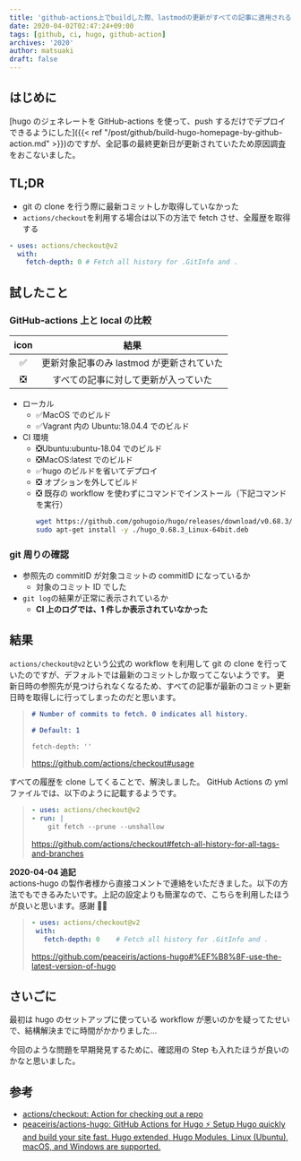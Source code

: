 ```yaml
---
title: 'github-actions上でbuildした際、lastmodの更新がすべての記事に適用される問題を解決した'
date: 2020-04-02T02:47:24+09:00
tags: [github, ci, hugo, github-action]
archives: '2020'
author: matsuaki
draft: false
---
```


## はじめに

[hugo のジェネレートを GitHub-actions を使って、push するだけでデプロイできるようにした]({{< ref "/post/github/build-hugo-homepage-by-github-action.md" >}})のですが、全記事の最終更新日が更新されていたため原因調査をおこないました。

## TL;DR

- git の clone を行う際に最新コミットしか取得していなかった
- `actions/checkout`を利用する場合は以下の方法で fetch させ、全履歴を取得する

```yaml
- uses: actions/checkout@v2
  with:
    fetch-depth: 0 # Fetch all history for .GitInfo and .
```

## 試したこと

### GitHub-actions 上と local の比較

| icon |                   結果                    |
| :--: | :---------------------------------------: |
|  ✅  | 更新対象記事のみ lastmod が更新されていた |
|  ❎  |   すべての記事に対して更新が入っていた    |

- ローカル
  - ✅MacOS でのビルド
  - ✅Vagrant 内の Ubuntu:18.04.4 でのビルド
- CI 環境
  - ❎Ubuntu:ubuntu-18.04 でのビルド
  - ❎MacOS:latest でのビルド
  - ✅hugo のビルドを省いてデプロイ
  - ❎ オプションを外してビルド
  - ❎ 既存の workflow を使わずにコマンドでインストール（下記コマンドを実行）
    ```bash
    wget https://github.com/gohugoio/hugo/releases/download/v0.68.3/hugo_0.68.3_Linux-64bit.deb
    sudo apt-get install -y ./hugo_0.68.3_Linux-64bit.deb
    ```

### git 周りの確認

- 参照先の commitID が対象コミットの commitID になっているか
  - 対象のコミット ID でした
- `git log`の結果が正常に表示されているか
  - **CI 上のログでは、1 件しか表示されていなかった**

## 結果

`actions/checkout@v2`という公式の workflow を利用して git の clone を行っていたのですが、デフォルトでは最新のコミットしか取ってこないようです。
更新日時の参照先が見つけられなくなるため、すべての記事が最新のコミット更新日時を取得しに行ってしまったのだと思います。

> ```markdown
> # Number of commits to fetch. 0 indicates all history.
>
> # Default: 1
>
> fetch-depth: ''
> ```
>
> https://github.com/actions/checkout#usage

すべての履歴を clone してくることで、解決しました。
GitHub Actions の yml ファイルでは、以下のように記載するようです。

> ```yaml
> - uses: actions/checkout@v2
> - run: |
>     git fetch --prune --unshallow
> ```
>
> https://github.com/actions/checkout#fetch-all-history-for-all-tags-and-branches

**2020-04-04 追記**  
actions-hugo の製作者様から直接コメントで連絡をいただきました。以下の方法でもできるみたいです。上記の設定よりも簡潔なので、こちらを利用したほうが良いと思います。感謝 🙇‍♂️

> ```yaml
> - uses: actions/checkout@v2
>  with:
>    fetch-depth: 0    # Fetch all history for .GitInfo and .
> ```
>
> https://github.com/peaceiris/actions-hugo#%EF%B8%8F-use-the-latest-version-of-hugo

## さいごに

最初は hugo のセットアップに使っている workflow が悪いのかを疑ってたせいで、結構解決までに時間がかかりました…

今回のような問題を早期発見するために、確認用の Step も入れたほうが良いのかなと思いました。

## 参考

- [actions/checkout: Action for checking out a repo](https://github.com/actions/checkout)
- [peaceiris/actions-hugo: GitHub Actions for Hugo ⚡️ Setup Hugo quickly and build your site fast. Hugo extended, Hugo Modules, Linux (Ubuntu), macOS, and Windows are supported.](https://github.com/peaceiris/actions-hugo)

